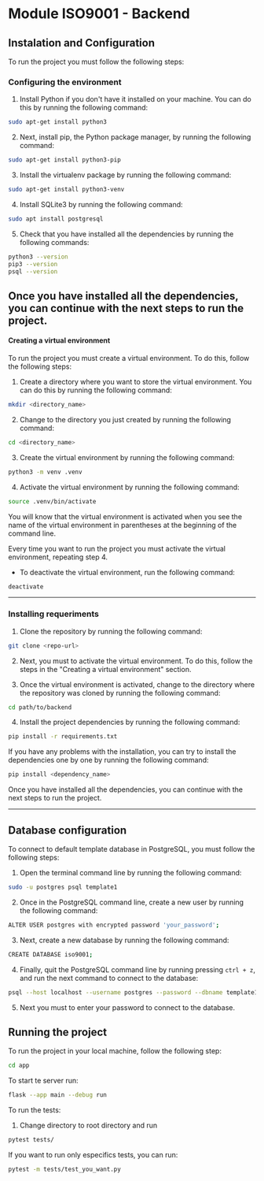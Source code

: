 # Module ISO9001 - Backend
## Instalation and Configuration
To run the project you must follow the following steps:
### Configuring the environment
1. Install Python if you don't have it installed on your machine. You can do this by running the following command:
```bash
sudo apt-get install python3
```
2. Next, install pip, the Python package manager, by running the following command:
```bash
sudo apt-get install python3-pip
```
3. Install the virtualenv package by running the following command:
```bash
sudo apt-get install python3-venv
```
4. Install SQLite3 by running the following command:
```bash
sudo apt install postgresql
```
5. Check that you have installed all the dependencies by running the following commands:
```bash
python3 --version
pip3 --version
psql --version
```
Once you have installed all the dependencies, you can continue with the next steps to run the project.
--- 
#### Creating a virtual environment
To run the project you must create a virtual environment. To do this, follow the following steps:

1. Create a directory where you want to store the virtual environment. You can do this by running the following command:
```bash
mkdir <directory_name>
```
2. Change to the directory you just created by running the following command:
```bash
cd <directory_name>
```

3. Create the virtual environment by running the following command:
```bash
python3 -m venv .venv
```

4. Activate the virtual environment by running the following command:
```bash
source .venv/bin/activate
```
You will know that the virtual environment is activated when you see the name of the virtual environment in parentheses at the beginning of the command line.

Every time you want to run the project you must activate the virtual environment, repeating step 4.

- To deactivate the virtual environment, run the following command:
```bash
deactivate
```
---

### Installing requeriments
1. Clone the repository by running the following command:
```bash
git clone <repo-url>
```
2. Next, you must to activate the virtual environment. To do this, follow the steps in the "Creating a virtual environment" section.

3. Once the virtual environment is activated, change to the directory where the repository was cloned by running the following command:
```bash
cd path/to/backend
```
4. Install the project dependencies by running the following command:
```bash
pip install -r requirements.txt
```

If you have any problems with the installation, you can try to install the dependencies one by one by running the following command:
```bash
pip install <dependency_name>
```
Once you have installed all the dependencies, you can continue with the next steps to run the project.

---
## Database configuration
To connect to default template database in PostgreSQL, you must follow the following steps:
1. Open the terminal command line by running the following command:
```bash
sudo -u postgres psql template1
```
2. Once in the PostgreSQL command line, create a new user by running the following command:
```bash
ALTER USER postgres with encrypted password 'your_password';
```
3. Next, create a new database by running the following command:
```bash
CREATE DATABASE iso9001;
```
4. Finally, quit the PostgreSQL command line by running pressing `ctrl + z`, and run the next command to connect to the database:
```bash
psql --host localhost --username postgres --password --dbname template1
```
5. Next you must to enter your password to connect to the database.


## Running the project
To run the project in your local machine, follow the following step:
```bash
cd app
```

To start te server run:
```bash
flask --app main --debug run
```

To run the tests:
1. Change directory to root directory and run
```bash
pytest tests/
```
If you want to run only especifics tests, you can run:
```bash
pytest -m tests/test_you_want.py
```
